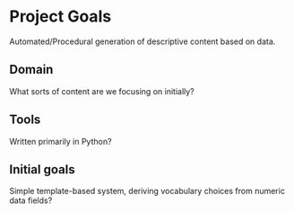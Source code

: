 # Project Goals

Automated/Procedural generation of descriptive content based on data.

## Domain

What sorts of content are we focusing on initially?

## Tools

Written primarily in Python?

## Initial goals

Simple template-based system, deriving vocabulary choices from numeric data fields?
